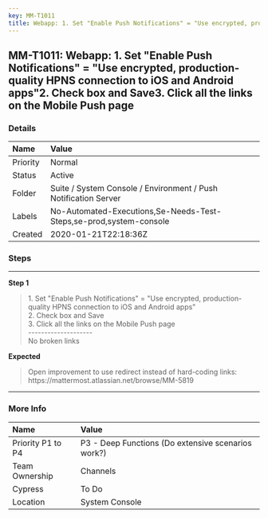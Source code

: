 ```yaml
---
key: MM-T1011
title: Webapp: 1. Set "Enable Push Notifications" = "Use encrypted, production-quality HPNS connection to iOS and Android apps"2. Check box and Save3. Click all the links on the Mobile Push page
---
```


## MM-T1011: Webapp: 1. Set "Enable Push Notifications" = "Use encrypted, production-quality HPNS connection to iOS and Android apps"2. Check box and Save3. Click all the links on the Mobile Push page

### Details

| Name     | Value                                                              |
| :------- | :----------------------------------------------------------------- |
| Priority | Normal                                                             |
| Status   | Active                                                             |
| Folder   | Suite / System Console / Environment / Push Notification Server    |
| Labels   | No-Automated-Executions,Se-Needs-Test-Steps,se-prod,system-console |
| Created  | 2020-01-21T22:18:36Z                                               |

### Steps

<hr/>

**Step 1**

> <article>1. Set &quot;Enable Push Notifications&quot; = &quot;Use encrypted, production-quality HPNS connection to iOS and Android apps&quot;<br />2. Check box and Save<br />3. Click all the links on the Mobile Push page<br />--------------------<br />No broken links</article>

**Expected**

> <article>Open improvement to use redirect instead of hard-coding links: <br />https://mattermost.atlassian.net/browse/MM-5819</article>

<hr/>

### More Info

| Name              | Value                                              |
| :---------------- | :------------------------------------------------- |
| Priority P1 to P4 | P3 - Deep Functions (Do extensive scenarios work?) |
| Team Ownership    | Channels                                           |
| Cypress           | To Do                                              |
| Location          | System Console                                     |
